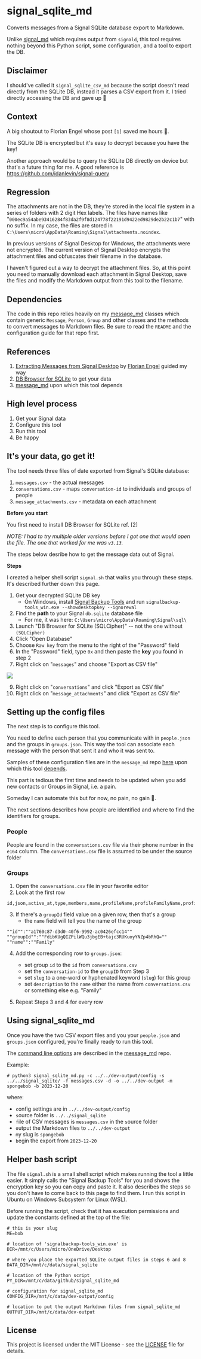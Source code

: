 # signal_sqlite_md

Converts messages from a Signal SQLite database export to Markdown.

Unlike [signal_md](https://github.com/thephm/signal_md) which requires output from `signald`, this tool requires nothing beyond this Python script, some configuration, and a tool to export the DB.

## Disclaimer

I should've called it `signal_sqlite_csv_md` because the script doesn't read directly from the SQLite DB, instead it parses a CSV export from it. I tried directly accessing the DB and gave up 🤣

## Context

A big shoutout to Florian Engel whose post `[1]` saved me hours 🤗.

The SQLite DB is encrypted but it's easy to decrypt because you have the key! 

Another approach would be to query the SQLite DB directly on device but that's a future thing for me. A good reference is https://github.com/idanlevin/signal-query

## Regression

The attachments are not in the DB, they're stored in the local file system in a series of folders with 2 digit Hex labels. The files have names like "`000ec9a54abe93416284f83da2f9f8d124778f22191d9422ed9829de2b22c1b7`" with no suffix. In my case, the files are stored in `C:\Users\micro\AppData\Roaming\Signal\attachments.noindex`.

In previous versions of Signal Desktop for Windows, the attachments were not encrypted. The current version of Signal Desktop encrypts the attachment files and obfuscates their filename in the database. 

I haven't figured out a way to decrypt the attachment files. So, at this point you need to manually download each attachment in Signal Desktop, save the files and modify the Markdown output from this tool to the filename.

## Dependencies

The code in this repo relies heavily on my [message_md](https://github.com/thephm/message_md) classes which contain generic `Message`, `Person`, `Group` and other classes and the methods to convert messages to Markdown files. Be sure to read the `README` and the configuration guide for that repo first. 

## References

1. [Extracting Messages from Signal Desktop](https://www.tc3.dev/posts/2021-11-02-extract-messages-from-signal/) by [Florian Engel](https://www.linkedin.com/in/engelflorian) guided my way
2. [DB Browser for SQLite](https://sqlitebrowser.org/dl/) to get your data
3. [message_md](https://github.com/thephm/message_md) upon which this tool depends

## High level process

1. Get your Signal data
2. Configure this tool
3. Run this tool
4. Be happy

## It's your data, go get it!

The tool needs three files of date exported from Signal's SQLite database:

1. `messages.csv` - the actual messages
2. `conversations.csv`  - maps `conversation-id` to individuals and groups of people
3. `message_attachments.csv` - metadata on each attachment

**Before you start**

You first need to install DB Browser for SQLite ref. [2]

*NOTE: I had to try multiple older versions before I got one that would open the file. The one that worked for me was `v3.13`.*

The steps below desribe how to get the message data out of Signal.

**Steps**

I created a helper shell script `signal.sh` that walks you through these steps. It's described further down this page.

1. Get your decrypted SQLite DB key
    - On Windows, install [Signal Backup Tools](https://github.com/bepaald/signalbackup-tools) and run `signalbackup-tools_win.exe --showdesktopkey --ignorewal`
4. Find the **path** to your Signal `db.sqlite` database file
    - For me, it was here: `C:\Users\micro\AppData\Roaming\Signal\sql\`
5. Launch "DB Browser for SQLite (SQLCipher)" -- not the one without `(SQLCipher)`
6. Click "Open Database"
7. Choose `Raw key` from the menu to the right of the "Password" field
8. In the "Password" field, type `0x` and then paste the **key** you found in step 2
9. Right click on "`messages`" and choose "Export as CSV file"

![](media/dbbrowser_export_messages.png)

9. Right click on "`conversations`" and click "Export as CSV file"
10. Right click on "`message_attachments`" and click "Export as CSV file"

## Setting up the config files

The next step is to configure this tool. 

You need to define each person that you communicate with in `people.json` and the groups in `groups.json`. This way the tool can associate each message with the person that sent it and who it was sent to.

Samples of these configuration files are in the `message_md` repo [here](https://github.com/thephm/message_md/tree/main/config) upon which this tool [depends](#dependencies).

This part is tedious the first time and needs to be updated when you add new contacts or Groups in Signal, i.e. a pain.

Someday I can automate this but for now, no pain, no gain 🙂. 

The next sections describes how people are identified and where to find the identifiers for groups. 

### People

People are found in the `conversations.csv` file via their phone number in the `e164` column. The `conversations.csv` file is assumed to be under the source folder 

### Groups

1. Open the `conversations.csv` file in your favorite editor
2. Look at the first row

```
id,json,active_at,type,members,name,profileName,profileFamilyName,profileFullName,e164,serviceId,groupId,profileLastFetchedAt
```

3. If there's a `groupId` field value on a given row, then that's a group
    - the `name` field will tell you the name of the group

```
""id"":""a1760c87-d3d0-40f6-9992-ac0426efcc14""
""groupId"":""FdibKUgQIZPilWQu3jbgEB+tajc3RUKuoyYNZp4bRhQ=""
""name"":""Family"
```

4. Add the corresponding row to `groups.json`:
    - set group `id` to the `id` from `conversations.csv`
    - set the `conversation-id` to the `groupID` from  Step 3
    - set `slug` to a one-word or hyphenated keyword (`slug`) for this group 
    - set `description` to the `name` either the name from `conversations.csv` or something else e.g. "Family"
     
4. Repeat Steps 3 and 4 for every row

## Using signal_sqlite_md

Once you have the two CSV export files and you your `people.json` and `groups.json` configured, you're finally ready to run this tool.

The [command line options](https://github.com/thephm/message_md#command-line-options) are described in the [message_md](https://github.com/thephm/message_md) repo.

Example:

```
# python3 signal_sqlite_md.py -c ../../dev-output/config -s ../../signal_sqlite/ -f messages.csv -d -o ../../dev-output -m spongebob -b 2023-12-20
```

where: 

- `c`onfig settings are in `../../dev-output/config`
- `s`ource folder is `../../signal_sqlite`
- `f`ile of CSV messages is `messages.csv` in the `s`ource folder
- `o`utput the Markdown files to `../../dev-output`
- `m`y slug is `spongebob`
- `b`egin the export from `2023-12-20`

## Helper bash script

The file `signal.sh` is a small shell script which makes running the tool a little easier. It simply calls the "Signal Backup Tools" for you and shows the encryption key so you can copy and paste it. It also describes the steps so you don't have to come back to this page to find them. I run this script in Ubuntu on Windows Subsystem for Linux (WSL). 

Before running the script, check that it has e`x`ecution permissions and update the constants defined at the top of the file:

```
# this is your slug
ME=bob

# location of 'signalbackup-tools_win.exe' is
DIR=/mnt/c/Users/micro/OneDrive/Desktop

# where you place the exported SQLite output files in steps 6 and 8
DATA_DIR=/mnt/c/data/signal_sqlite

# location of the Python script
PY_DIR=/mnt/c/data/github/signal_sqlite_md

# configuration for signal_sqlite_md
CONFIG_DIR=/mnt/c/data/dev-output/config

# location to put the output Markdown files from signal_sqlite_md
OUTPUT_DIR=/mnt/c/data/dev-output
```

## License

This project is licensed under the MIT License - see the [LICENSE](LICENSE.md) file for details.